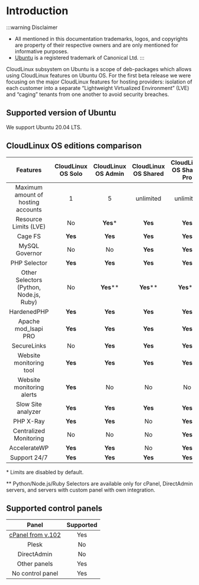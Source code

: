 # Introduction

:::warning Disclaimer
* All mentioned in this documentation trademarks, logos, and copyrights are property of their respective owners and are only mentioned for informative purposes.
* [Ubuntu](https://ubuntu.com/) is a registered trademark of Canonical Ltd.
:::

CloudLinux subsystem on Ubuntu is a scope of deb-packages which allows using CloudLinux features on Ubuntu OS.
For the first beta release we were focusing on the major CloudLinux features for hosting providers: isolation of each customer into a separate “Lightweight Virtualized Environment” (LVE) and “caging” tenants from one another to avoid security breaches.

## Supported version of Ubuntu

We support Ubuntu 20.04 LTS.

## CloudLinux OS editions comparison


|**Features**|**CloudLinux OS Solo**|**CloudLinux OS Admin**|**CloudLinux OS Shared**|**CloudLinux OS Shared Pro**|**<font color="#2c98f0">CloudLinux Subsystem For Ubuntu</font>**|
|:-:|:-:|:-:|:-:|:-:|:-:|
|Maximum amount of hosting accounts|1|5|unlimited|unlimited|**<font color="#2c98f0">unlimited</font>**|
|Resource Limits (LVE)|No|**Yes***|**Yes**|**Yes**|**<font color="#2c98f0">Yes</font>**|
|Cage FS|**Yes**|**Yes**|**Yes**|**Yes**|**<font color="#2c98f0">Yes</font>**|
|MySQL Governor|No|No|**Yes**|**Yes**|**<font color="#2c98f0">No</font>**|
|PHP Selector|**Yes**|**Yes**|**Yes**|**Yes**|**<font color="#2c98f0">Yes</font>**|
|Other Selectors (Python, Node.js, Ruby)|No|**Yes****|**Yes****|**Yes****|**<font color="#2c98f0">No</font>**|
|HardenedPHP|**Yes**|**Yes**|**Yes**|**Yes**|**<font color="#2c98f0">Yes</font>**|
|Apache mod_lsapi PRO|**Yes**|**Yes**|**Yes**|**Yes**|**<font color="#2c98f0">No</font>**|
|SecureLinks|No|**Yes**|**Yes**|**Yes**|**<font color="#2c98f0">Yes</font>**|
|Website monitoring tool|**Yes**|**Yes**|**Yes**|**Yes**|**<font color="#2c98f0">No</font>**|
|Website monitoring alerts|**Yes**|No|No|No|**<font color="#2c98f0">No</font>**|
|Slow Site analyzer|**Yes**|**Yes**|**Yes**|**Yes**|**<font color="#2c98f0">No</font>**|
|PHP X-Ray|**Yes**|**Yes**|No|**Yes**|**<font color="#2c98f0">No</font>**|
|Centralized Monitoring|No|No|No|**Yes**|**<font color="#2c98f0">No</font>**|
|AccelerateWP|**Yes**|**Yes**|No|**Yes**|**<font color="#2c98f0">No</font>**|
|Support 24/7|**Yes**|**Yes**|**Yes**|**Yes**|**<font color="#2c98f0">Yes</font>**|

\* Limits are disabled by default.

\** Python/Node.js/Ruby Selectors are available only for cPanel, DirectAdmin servers, and servers with custom panel with own integration.

## Supported control panels

| **Panel** | **Supported** |
|:-:|:-:|
|[cPanel from v.102](https://blog.cpanel.com/ubuntu-lts-and-full-cpanel-support/) | Yes |
|Plesk| No |
|DirectAdmin| No |
|Other panels| Yes |
|No control panel| Yes |
